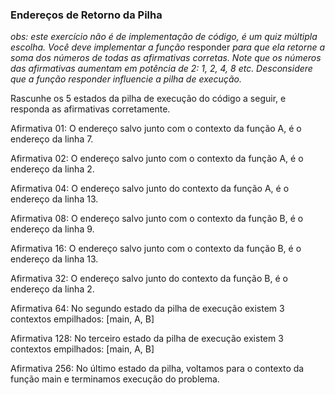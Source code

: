 ### Endereços de Retorno da Pilha ###

*obs: este exercício não é de implementação de código, é um quiz múltipla escolha. Você deve implementar a função* responder *para que ela retorne a soma dos números de todas as afirmativas corretas. Note que os números das afirmativas aumentam em potência de 2: 1, 2, 4, 8 etc. Desconsidere que a função responder influencie a pilha de execução.*

Rascunhe os 5 estados da pilha de execução do código a seguir, e responda as afirmativas corretamente.

Afirmativa 01: O endereço salvo junto com o contexto da função A, é o endereço da linha 7.

Afirmativa 02: O endereço salvo junto com o contexto da função A, é o endereço da linha 2.

Afirmativa 04: O endereço salvo junto do contexto da função A, é o endereço da linha 13.

Afirmativa 08: O endereço salvo junto com o contexto da função B, é o endereço da linha 9.

Afirmativa 16: O endereço salvo junto com o contexto da função B, é o endereço da linha 13.

Afirmativa 32: O endereço salvo junto do contexto da função B, é o endereço da linha 2.

Afirmativa 64: No segundo estado da pilha de execução existem 3 contextos empilhados: [main, A, B]

Afirmativa 128: No terceiro estado da pilha de execução existem 3 contextos empilhados: [main, A, B]

Afirmativa 256: No último estado da pilha, voltamos para o contexto da função main e terminamos execução do problema.